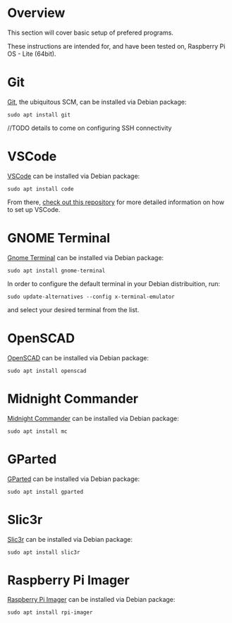 Overview
===
This section will cover basic setup of prefered programs.

These instructions are intended for, and have been tested on, Raspberry Pi OS - Lite (64bit).

Git
===
[Git](https://git-scm.com/), the ubiquitous SCM, can be installed via Debian package:
```
sudo apt install git
```
//TODO details to come on configuring SSH connectivity

VSCode
===
[VSCode](https://code.visualstudio.com/) can be installed via Debian package:
```
sudo apt install code
```
From there, [check out this repository](https://github.com/thegreatgramblinham/vscode-config) for more detailed information on how to set up VSCode.

GNOME Terminal
===
[Gnome Terminal](https://help.gnome.org/users/gnome-terminal/stable/) can be installed via Debian package:
```
sudo apt install gnome-terminal
```
In order to configure the default terminal in your Debian distribuition, run:
```
sudo update-alternatives --config x-terminal-emulator
```
and select your desired terminal from the list.

OpenSCAD
===
[OpenSCAD](https://openscad.org/) can be installed via Debian package:
```
sudo apt install openscad
```

Midnight Commander
===
[Midnight Commander](https://midnight-commander.org/) can be installed via Debian package:
```
sudo apt install mc
```

GParted
===
[GParted](https://gparted.org/) can be installed via Debian package:
```
sudo apt install gparted
```

Slic3r
===
[Slic3r](https://slic3r.org/) can be installed via Debian package:
```
sudo apt install slic3r
```

Raspberry Pi Imager
===
[Raspberry Pi Imager](https://github.com/raspberrypi/rpi-imager) can be installed via Debian package:
```
sudo apt install rpi-imager
```

